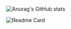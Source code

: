 ![Anurag's GitHub stats](https://github-readme-stats.vercel.app/api?username=prismOxO1&show_icons=true&rank_icon=github&theme=radical)

![Readme Card](https://github-readme-stats.vercel.app/api/pin/?username=prismOxO1&repo=ApsaraNightmare&theme=merko)
